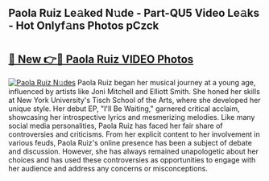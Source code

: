 ## Paola Ruiz Le𝚊ked N𝚞de - Part-QU5 Video Le𝚊ks - Hot Onlyf𝚊ns Photos pCzck

# <h2><a href="http://ab62086.deff.icu/?id=Paola+Ruiz">🔗 New 👉🔴 Paola Ruiz VIDEO Photos</a></h2>

[![Paola Ruiz N𝚞des](https://i.imgur.com/rIISA9y.gif)](http://ab62086.deff.icu/?id=Paola+Ruiz)
Paola Ruiz began her musical journey at a young age, influenced by artists like Joni Mitchell and Elliott Smith. She honed her skills at New York University's Tisch School of the Arts, where she developed her unique style. Her debut EP, "I'll Be Waiting," garnered critical acclaim, showcasing her introspective lyrics and mesmerizing melodies. Like many social media personalities, Paola Ruiz has faced her fair share of controversies and criticisms. From her explicit content to her involvement in various feuds, Paola Ruiz's online presence has been a subject of debate and discussion. However, she has always remained unapologetic about her choices and has used these controversies as opportunities to engage with her audience and address any concerns or misconceptions.
